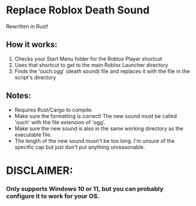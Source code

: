 # Replace Roblox Death Sound
Rewritten in Rust!

## How it works:
1. Checks your Start Menu folder for the Roblox Player shortcut
2. Uses that shortcut to get to the main Roblox Launcher directory
3. Finds the 'ouch.ogg' (death sound) file and replaces it with the file in the script's directory

## Notes:
- Requires Rust/Cargo to compile.
- Make sure the formatting is correct! The new sound must be called 'ouch' with the file extension of 'ogg'. 
- Make sure the new sound is also in the same working directory as the executable file.
- The length of the new sound musn't be too long. I'm unsure of the specific cap but just don't put anything unreasonable.

# DISCLAIMER:
### Only supports Windows 10 or 11, but you can probably configure it to work for your OS.